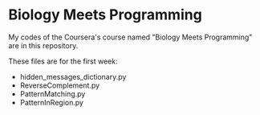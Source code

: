 # Biology Meets Programming
My codes of the Coursera's course named "Biology Meets Programming"  are in this repository. 

These files are for the first week:
- hidden_messages_dictionary.py
- ReverseComplement.py 
- PatternMatching.py
- PatternInRegion.py

